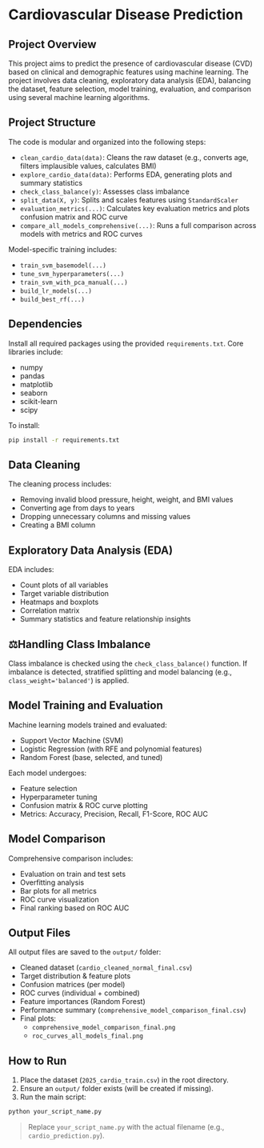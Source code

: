 # Cardiovascular Disease Prediction

## Project Overview

This project aims to predict the presence of cardiovascular disease (CVD) based on clinical and demographic features using machine learning. The project involves data cleaning, exploratory data analysis (EDA), balancing the dataset, feature selection, model training, evaluation, and comparison using several machine learning algorithms.

## Project Structure

The code is modular and organized into the following steps:

- `clean_cardio_data(data)`: Cleans the raw dataset (e.g., converts age, filters implausible values, calculates BMI)
- `explore_cardio_data(data)`: Performs EDA, generating plots and summary statistics
- `check_class_balance(y)`: Assesses class imbalance
- `split_data(X, y)`: Splits and scales features using `StandardScaler`
- `evaluation_metrics(...)`: Calculates key evaluation metrics and plots confusion matrix and ROC curve
- `compare_all_models_comprehensive(...)`: Runs a full comparison across models with metrics and ROC curves

Model-specific training includes:

- `train_svm_basemodel(...)`
- `tune_svm_hyperparameters(...)`
- `train_svm_with_pca_manual(...)`
- `build_lr_models(...)`
- `build_best_rf(...)`

## Dependencies

Install all required packages using the provided `requirements.txt`. Core libraries include:

- numpy
- pandas
- matplotlib
- seaborn
- scikit-learn
- scipy

To install:

```bash
pip install -r requirements.txt
```

## Data Cleaning

The cleaning process includes:
- Removing invalid blood pressure, height, weight, and BMI values
- Converting age from days to years
- Dropping unnecessary columns and missing values
- Creating a BMI column

## Exploratory Data Analysis (EDA)

EDA includes:
- Count plots of all variables
- Target variable distribution
- Heatmaps and boxplots
- Correlation matrix
- Summary statistics and feature relationship insights

## ⚖Handling Class Imbalance

Class imbalance is checked using the `check_class_balance()` function. If imbalance is detected, stratified splitting and model balancing (e.g., `class_weight='balanced'`) is applied.

## Model Training and Evaluation

Machine learning models trained and evaluated:
- Support Vector Machine (SVM)
- Logistic Regression (with RFE and polynomial features)
- Random Forest (base, selected, and tuned)

Each model undergoes:
- Feature selection
- Hyperparameter tuning
- Confusion matrix & ROC curve plotting
- Metrics: Accuracy, Precision, Recall, F1-Score, ROC AUC

## Model Comparison

Comprehensive comparison includes:
- Evaluation on train and test sets
- Overfitting analysis
- Bar plots for all metrics
- ROC curve visualization
- Final ranking based on ROC AUC

## Output Files

All output files are saved to the `output/` folder:

- Cleaned dataset (`cardio_cleaned_normal_final.csv`)
- Target distribution & feature plots
- Confusion matrices (per model)
- ROC curves (individual + combined)
- Feature importances (Random Forest)
- Performance summary (`comprehensive_model_comparison_final.csv`)
- Final plots:
  - `comprehensive_model_comparison_final.png`
  - `roc_curves_all_models_final.png`

## How to Run

1. Place the dataset (`2025_cardio_train.csv`) in the root directory.
2. Ensure an `output/` folder exists (will be created if missing).
3. Run the main script:

```bash
python your_script_name.py
```

> Replace `your_script_name.py` with the actual filename (e.g., `cardio_prediction.py`).

